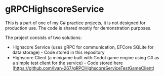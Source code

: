 # gRPCHighscoreService
This is a part of one of my C# practice projects, it is not designed for production use. 
The code is shared mostly for demonstration purposes.

The project consists of two solutions:
- Highscore Service (uses gRPC for communication, EFCore SQLite for data storage) - Code stored in this repository
- Highscore Client (a minigame built with Godot game engine using C# as a simple test client for the service) - Code stored here (https://github.com/Ivan-267/gRPCHighscoreServiceTestGameClient)